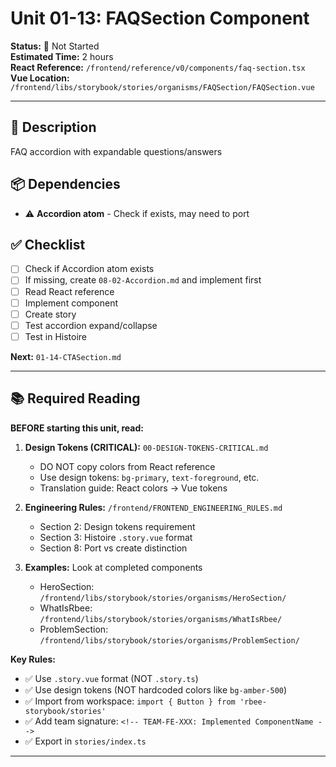 # Unit 01-13: FAQSection Component

**Status:** 🔴 Not Started  
**Estimated Time:** 2 hours  
**React Reference:** `/frontend/reference/v0/components/faq-section.tsx`  
**Vue Location:** `/frontend/libs/storybook/stories/organisms/FAQSection/FAQSection.vue`

---

## 🎯 Description
FAQ accordion with expandable questions/answers

## 📦 Dependencies
- ⚠️ **Accordion atom** - Check if exists, may need to port

## ✅ Checklist
- [ ] Check if Accordion atom exists
- [ ] If missing, create `08-02-Accordion.md` and implement first
- [ ] Read React reference
- [ ] Implement component
- [ ] Create story
- [ ] Test accordion expand/collapse
- [ ] Test in Histoire

**Next:** `01-14-CTASection.md`

---

## 📚 Required Reading

**BEFORE starting this unit, read:**

1. **Design Tokens (CRITICAL):** `00-DESIGN-TOKENS-CRITICAL.md`
   - DO NOT copy colors from React reference
   - Use design tokens: `bg-primary`, `text-foreground`, etc.
   - Translation guide: React colors → Vue tokens

2. **Engineering Rules:** `/frontend/FRONTEND_ENGINEERING_RULES.md`
   - Section 2: Design tokens requirement
   - Section 3: Histoire `.story.vue` format
   - Section 8: Port vs create distinction

3. **Examples:** Look at completed components
   - HeroSection: `/frontend/libs/storybook/stories/organisms/HeroSection/`
   - WhatIsRbee: `/frontend/libs/storybook/stories/organisms/WhatIsRbee/`
   - ProblemSection: `/frontend/libs/storybook/stories/organisms/ProblemSection/`

**Key Rules:**
- ✅ Use `.story.vue` format (NOT `.story.ts`)
- ✅ Use design tokens (NOT hardcoded colors like `bg-amber-500`)
- ✅ Import from workspace: `import { Button } from 'rbee-storybook/stories'`
- ✅ Add team signature: `<!-- TEAM-FE-XXX: Implemented ComponentName -->`
- ✅ Export in `stories/index.ts`

---

